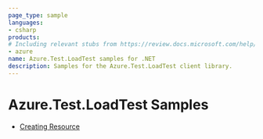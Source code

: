 ```yaml
---
page_type: sample
languages:
- csharp
products:
# Including relevant stubs from https://review.docs.microsoft.com/help/contribute/metadata-taxonomies#product
- azure
name: Azure.Test.LoadTest samples for .NET
description: Samples for the Azure.Test.LoadTest client library.
---
```


# Azure.Test.LoadTest Samples

- [Creating Resource](https://github.com/Azure/azure-sdk-for-net/blob/3ac301ac6435c818ad7a9946ab1c4023cee236ff/eng/templates/Azure.Test.LoadTest/samples/Sample1_CreateResource.md)